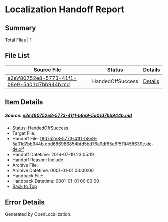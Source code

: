 # <a name='report-top'></a> Localization Handoff Report

## Summary
 Total Files | 1

## File List
 Source File | Status | Details 
 ----------- | ------ | ------- 
 [e2e\f80752e8-5773-41f1-b8e9-5a01d7bb944b.md](https://github.com/OpenLocalizationTestOrg/oltest/blob/589ed1aadaf9845973d4802c1b06a9e7a9fcd609/e2e/f80752e8-5773-41f1-b8e9-5a01d7bb944b.md) | HandedOffSuccess | [Details](#858c0318a243aeabac5dc0cd0d617c1f92ffebe71)

## Item Details
##### <a name='858c0318a243aeabac5dc0cd0d617c1f92ffebe71'></a> Source: [e2e\f80752e8-5773-41f1-b8e9-5a01d7bb944b.md](https://github.com/OpenLocalizationTestOrg/oltest/blob/589ed1aadaf9845973d4802c1b06a9e7a9fcd609/e2e/f80752e8-5773-41f1-b8e9-5a01d7bb944b.md)
* Status: HandedOffSuccess
* Target File: 
* Handoff File: [f80752e8-5773-41f1-b8e9-5a01d7bb944b.dbd686986854bfd5bd76a9df65e6f5f1f458639e.de-de.xlf](https://github.com/OpenLocalizationTestOrg/olhandoff-e2e/blob/bb710ce8b0875bbea3c93cbe008b0f6da4705b60/ol-handoff/OpenLocalizationTestOrg/oltest-dede-fly/ci/ht/f80752e8-5773-41f1-b8e9-5a01d7bb944b.dbd686986854bfd5bd76a9df65e6f5f1f458639e.de-de.xlf)
* Handoff Datetime: 2016-07-10 23:05:19
* Handoff Reason: Include
* Archive File: 
* Archive Datetime: 0001-01-01 00:00:00
* Handback File: 
* Handback Datetime: 0001-01-01 00:00:00
* [Back to Top](#report-top)


## Error Details

Generated by OpenLocalization.
